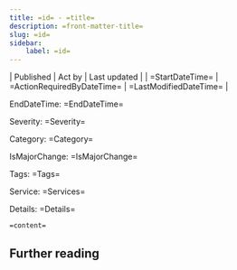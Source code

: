 ```yaml
---
title: =id= - =title=
description: =front-matter-title=
slug: =id=
sidebar:
    label: =id=
---
```



| Published | Act by | Last updated |
| =StartDateTime= | =ActionRequiredByDateTime= | =LastModifiedDateTime= |

EndDateTime: =EndDateTime=

Severity: =Severity=

Category: =Category=

IsMajorChange: =IsMajorChange=

Tags: =Tags=

Service: =Services=

Details: =Details=

```
=content=
```

## Further reading
